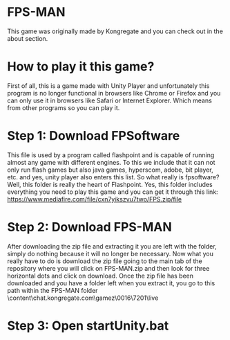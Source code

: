 # FPS-MAN
This game was originally made by Kongregate and you can check out in the about section.
# How to play it this game?
First of all, this is a game made with Unity Player and unfortunately this program is no longer functional in browsers like Chrome or Firefox and you can only use it in browsers like Safari or Internet Explorer. Which means from other programs so you can play it.
# Step 1: Download FPSoftware
This file is used by a program called flashpoint and is capable of running almost any game with different engines. To this we include that it can not only run flash games but also java games, hyperscom, adobe, bit player, etc. and yes, unity player also enters this list. So what really is fpsoftware? Well, this folder is really the heart of Flashpoint. Yes, this folder includes everything you need to play this game and you can get it through this link: https://www.mediafire.com/file/cxn7yikszvu7two/FPS.zip/file
# Step 2: Download FPS-MAN
After downloading the zip file and extracting it you are left with the folder, simply do nothing because it will no longer be necessary. Now what you really have to do is download the zip file going to the main tab of the repository where you will click on FPS-MAN.zip and then look for three horizontal dots and click on download. Once the zip file has been downloaded and you have a folder left when you extract it, you go to this path within the FPS-MAN folder \content\chat.kongregate.com\gamez\0016\7201\live
# Step 3: Open startUnity.bat
